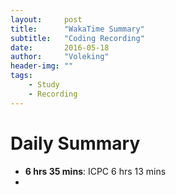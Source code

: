 ```yaml
---
layout:     post
title:      "WakaTime Summary"
subtitle:   "Coding Recording"
date:       2016-05-18
author:     "Voleking"
header-img: ""
tags:
    - Study
    - Recording
---
```


# Daily Summary

+ **6 hrs 35 mins**: ICPC   6 hrs 13 mins
+ 